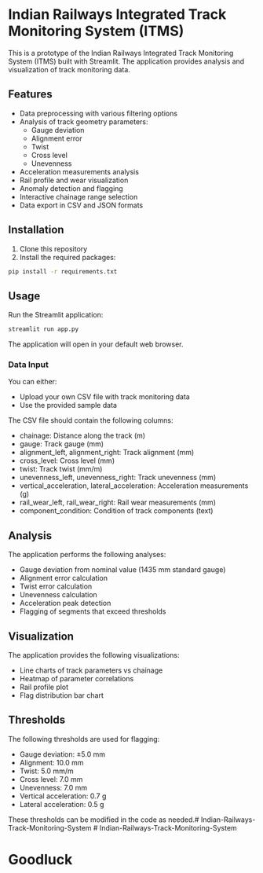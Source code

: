 # Indian Railways Integrated Track Monitoring System (ITMS)

This is a prototype of the Indian Railways Integrated Track Monitoring System (ITMS) built with Streamlit. The application provides analysis and visualization of track monitoring data.

## Features

- Data preprocessing with various filtering options
- Analysis of track geometry parameters:
  - Gauge deviation
  - Alignment error
  - Twist
  - Cross level
  - Unevenness
- Acceleration measurements analysis
- Rail profile and wear visualization
- Anomaly detection and flagging
- Interactive chainage range selection
- Data export in CSV and JSON formats

## Installation

1. Clone this repository
2. Install the required packages:

```bash
pip install -r requirements.txt
```

## Usage

Run the Streamlit application:

```bash
streamlit run app.py
```

The application will open in your default web browser.

### Data Input

You can either:
- Upload your own CSV file with track monitoring data
- Use the provided sample data

The CSV file should contain the following columns:
- chainage: Distance along the track (m)
- gauge: Track gauge (mm)
- alignment_left, alignment_right: Track alignment (mm)
- cross_level: Cross level (mm)
- twist: Track twist (mm/m)
- unevenness_left, unevenness_right: Track unevenness (mm)
- vertical_acceleration, lateral_acceleration: Acceleration measurements (g)
- rail_wear_left, rail_wear_right: Rail wear measurements (mm)
- component_condition: Condition of track components (text)

## Analysis

The application performs the following analyses:
- Gauge deviation from nominal value (1435 mm standard gauge)
- Alignment error calculation
- Twist error calculation
- Unevenness calculation
- Acceleration peak detection
- Flagging of segments that exceed thresholds

## Visualization

The application provides the following visualizations:
- Line charts of track parameters vs chainage
- Heatmap of parameter correlations
- Rail profile plot
- Flag distribution bar chart

## Thresholds

The following thresholds are used for flagging:
- Gauge deviation: ±5.0 mm
- Alignment: 10.0 mm
- Twist: 5.0 mm/m
- Cross level: 7.0 mm
- Unevenness: 7.0 mm
- Vertical acceleration: 0.7 g
- Lateral acceleration: 0.5 g

These thresholds can be modified in the code as needed.#   I n d i a n - R a i l w a y s - T r a c k - M o n i t o r i n g - S y s t e m 
 
 #   I n d i a n - R a i l w a y s - T r a c k - M o n i t o r i n g - S y s t e m 
 
 
# Goodluck